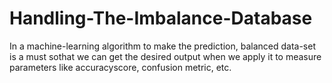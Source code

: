 # Handling-The-Imbalance-Database
In a machine-learning algorithm to make the prediction,  balanced data-set is a must sothat  we  can  get  the  desired  output  when  we  apply  it  to  measure  parameters  like  accuracyscore,  confusion  metric,  etc.
